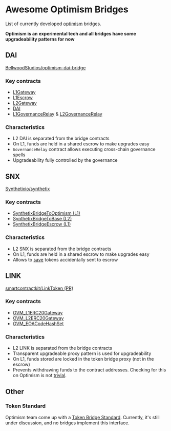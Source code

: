 # Awesome Optimism Bridges

List of currently developed [optimism](https://optimism.io/) bridges.

**Optimism is an experimental tech and all bridges have some upgradeability patterns for now**

## DAI

[BellwoodStudios/optimism-dai-bridge](https://github.com/BellwoodStudios/optimism-dai-bridge)

### Key contracts

- [L1Gateway](https://github.com/BellwoodStudios/optimism-dai-bridge/blob/master/contracts/l1/L1Gateway.sol)
- [L1Escrow](https://github.com/BellwoodStudios/optimism-dai-bridge/blob/master/contracts/l1/L1Escrow.sol)
- [L2Gateway](https://github.com/BellwoodStudios/optimism-dai-bridge/blob/master/contracts/l2/L2Gateway.sol)
- [DAI](https://github.com/BellwoodStudios/optimism-dai-bridge/blob/master/contracts/l2/dai.sol)
- [L1GovernanceRelay](https://github.com/BellwoodStudios/optimism-dai-bridge/blob/master/contracts/l1/L1GovernanceRelay.sol) & [L2GovernanceRelay](https://github.com/BellwoodStudios/optimism-dai-bridge/blob/master/contracts/l2/L2GovernanceRelay.sol)

### Characteristics

- L2 DAI is separated from the bridge contracts
- On L1, funds are held in a shared escrow to make upgrades easy
- `GovernanceRelay` contract allows executing cross-chain governance spells
- Upgradeability fully controlled by the governance

## SNX

[Synthetixio/synthetix](https://github.com/Synthetixio/synthetix)

### Key contracts

- [SynthetixBridgeToOptimism (L1)](https://github.com/Synthetixio/synthetix/blob/develop/contracts/SynthetixBridgeToOptimism.sol)
- [SynthetixBridgeToBase (L2)](https://github.com/Synthetixio/synthetix/blob/develop/contracts/SynthetixBridgeToBase.sol)
- [SynthetixBridgeEscrow (L1)](https://github.com/Synthetixio/synthetix/blob/develop/contracts/SynthetixBridgeEscrow.sol)

### Characteristics

- L2 SNX is separated from the bridge contracts
- On L1, funds are held in a shared escrow to make upgrades easy
- Allows to [save](https://github.com/Synthetixio/synthetix/blob/develop/contracts/SynthetixBridgeToOptimism.sol#L98) tokens accidentally sent to escrow

## LINK

[smartcontractkit/LinkToken (PR)](https://github.com/smartcontractkit/LinkToken/pull/34/files)

### Key contracts

- [OVM_L1ERC20Gateway](https://github.com/smartcontractkit/LinkToken/pull/34/files#diff-dcbad446399bf9579b7db01cea75c9a48492fe2710f2ea3f7142368d1a397d2c)
- [OVM_L2ERC20Gateway](https://github.com/smartcontractkit/LinkToken/pull/34/files#diff-682db6e60f64f496e1d1b863d63921da1169eb7b5d32a6905da970597c579c1e)
- [OVM_EOACodeHashSet](https://github.com/smartcontractkit/LinkToken/pull/34/files#diff-72ee222f1be88e0683186a97543368a28d53f1fb8cf6943ee1f779c9f6090ec8)

### Characteristics

- L2 LINK is separated from the bridge contracts
- Transparent upgradeable proxy pattern is used for upgradeability
- On L1, funds stored are locked in the token bridge proxy (not in the escrow)
- Prevents withdrawing funds to the contract addresses. Checking for this on Optimism is not [trivial](https://github.com/smartcontractkit/LinkToken/pull/34/files#diff-72ee222f1be88e0683186a97543368a28d53f1fb8cf6943ee1f779c9f6090ec8).

## Other

### Token Standard

Optimism team come up with a [Token Bridge Standard](https://ethereum-magicians.org/t/outlining-a-standard-interface-for-cross-domain-erc20-transfers/6151). Currently, it's still under discussion, and no bridges implement this interface.
